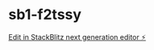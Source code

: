 # sb1-f2tssy

[Edit in StackBlitz next generation editor ⚡️](https://stackblitz.com/~/github.com/Saurabh-Chede/sb1-f2tssy)